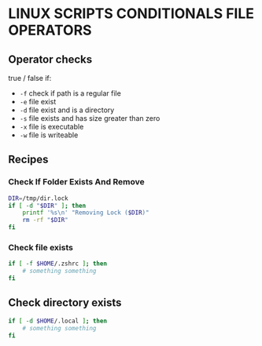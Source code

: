 # LINUX SCRIPTS CONDITIONALS FILE OPERATORS

## Operator checks
true / false if:
- `-f` check if path is a regular file
- `-e` file exist
- `-d` file exist and is a directory
- `-s` file exists and has size greater than zero
- `-x` file is executable
- `-w` file is writeable

## Recipes

### Check If Folder Exists And Remove

```bash
DIR=/tmp/dir.lock
if [ -d "$DIR" ]; then
    printf '%s\n' "Removing Lock ($DIR)"
    rm -rf "$DIR"
fi
```

### Check file exists

```bash
if [ -f $HOME/.zshrc ]; then
	# something something
fi
```

## Check directory exists

```bash
if [ -d $HOME/.local ]; then
	# something something
fi
```
